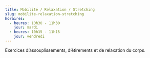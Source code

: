 ```yaml
---
title: Mobilité / Relaxation / Stretching
slug: mobilite-relaxation-stretching
horaires:
  - heures: 10h30 - 11h30
    jour: mardi
  - heures: 10h15 - 11h15
    jour: vendredi
---
```

Exercices d’assouplissements, d’étirements et de relaxation du corps.

